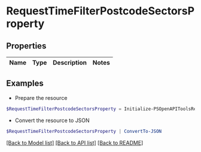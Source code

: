 # RequestTimeFilterPostcodeSectorsProperty
## Properties

Name | Type | Description | Notes
------------ | ------------- | ------------- | -------------

## Examples

- Prepare the resource
```powershell
$RequestTimeFilterPostcodeSectorsProperty = Initialize-PSOpenAPIToolsRequestTimeFilterPostcodeSectorsProperty 
```

- Convert the resource to JSON
```powershell
$RequestTimeFilterPostcodeSectorsProperty | ConvertTo-JSON
```

[[Back to Model list]](../README.md#documentation-for-models) [[Back to API list]](../README.md#documentation-for-api-endpoints) [[Back to README]](../README.md)

